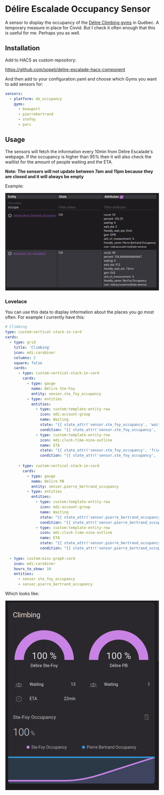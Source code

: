 # Délire Escalade Occupancy Sensor

A sensor to display the occupancy of the [Délire Climbing gyms](https://www.delirescalade.com/) in Québec.
A temporary measure in place for Covid. But I check it often enough that this is useful for me. Perhaps you as well.

## Installation

Add to HACS as custom repository:

<https://github.com/sopelj/delire-escalade-hacs-component>

And then add to your configuration.yaml and choose which Gyms you want to add sensors for:

```yaml
sensors:
  - platform: de_occupancy
    gyms:
      - beauport
      - pierrebertrand
      - stefoy
      - parc
```

## Usage

The sensors will fetch the information every 10min from Délire Escalade's webpage.
If the occupancy is higher than 95% then it will also check the waitlist for the amount of people waiting and the ETA.

**Note: The sensors will not update between 7am and 11pm because they are closed and it will always be empty**

Example:

![Entity data](./examples/entities.png)

### Lovelace

You can use this data to display information about the places you go most often.
For example I currently have this:

```yaml
# Climbing
type: custom:vertical-stack-in-card
cards:
  - type: grid
    title: 'Climbing'
    icon: mdi:carabiner
    columns: 2
    square: false
    cards:
      - type: custom:vertical-stack-in-card
        cards:
          - type: gauge
            name: Délire Ste-Foy
            entity: sensor.ste_foy_occupancy
          - type: entities
            entities:
              - type: custom:template-entity-row
                icon: mdi:account-group
                name: Waiting
                state: "{{ state_attr('sensor.ste_foy_occupancy', 'waiting') }}"
                condition: "{{ state_attr('sensor.ste_foy_occupancy', 'waiting') > 0 }}"
              - type: custom:template-entity-row
                icon: mdi:clock-time-nine-outline
                name: ETA
                state: "{{ state_attr('sensor.ste_foy_occupancy', 'friendly_wait_eta') }}"
                condition: "{{ state_attr('sensor.ste_foy_occupancy', 'friendly_wait_eta') != None }}"

      - type: custom:vertical-stack-in-card
        cards:
          - type: gauge
            name: Délire PB
            entity: sensor.pierre_bertrand_occupancy
          - type: entities
            entities:
              - type: custom:template-entity-row
                icon: mdi:account-group
                name: Waiting
                state: "{{ state_attr('sensor.pierre_bertrand_occupancy', 'waiting') }}"
                condition: "{{ state_attr('sensor.pierre_bertrand_occupancy', 'waiting') > 0 }}"
              - type: custom:template-entity-row
                icon: mdi:clock-time-nine-outline
                name: ETA
                state: "{{ state_attr('sensor.pierre_bertrand_occupancy', 'friendly_wait_eta') }}"
                condition: "{{ state_attr('sensor.pierre_bertrand_occupancy', 'friendly_wait_eta') != '0min' }}"

  - type: custom:mini-graph-card
    icon: mdi:carabiner
    hours_to_show: 10
    entities:
      - sensor.ste_foy_occupancy
      - sensor.pierre_bertrand_occupancy

```

Which looks like:

![Lovelace example](./examples/lovelace.png)
